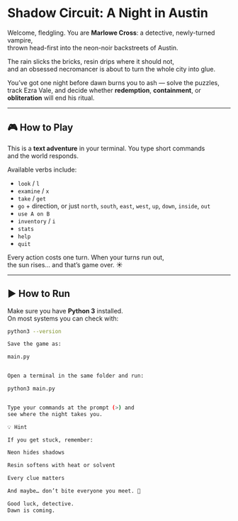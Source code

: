 # Shadow Circuit: A Night in Austin

Welcome, fledgling. You are **Marlowe Cross**: a detective, newly-turned vampire,  
thrown head-first into the neon-noir backstreets of Austin.  

The rain slicks the bricks, resin drips where it should not,  
and an obsessed necromancer is about to turn the whole city into glue.  

You’ve got one night before dawn burns you to ash — solve the puzzles,  
track Ezra Vale, and decide whether **redemption**, **containment**, or  
**obliteration** will end his ritual.

---

## 🎮 How to Play

This is a **text adventure** in your terminal. You type short commands  
and the world responds.


Available verbs include:

- `look` / `l`
- `examine` / `x`
- `take` / `get`
- `go` + direction, or just `north`, `south`, `east`, `west`, `up`, `down`, `inside`, `out`
- `use A on B`
- `inventory` / `i`
- `stats`
- `help`
- `quit`

Every action costs one turn. When your turns run out,  
the sun rises… and that’s game over. ☀️

---

## ▶️ How to Run

 Make sure you have **Python 3** installed.  
   On most systems you can check with:
   ```bash
   python3 --version

  Save the game as:

main.py


Open a terminal in the same folder and run:

python3 main.py


Type your commands at the prompt (>) and
see where the night takes you.

💡 Hint

If you get stuck, remember:

Neon hides shadows

Resin softens with heat or solvent

Every clue matters

And maybe… don’t bite everyone you meet. 🧛

Good luck, detective.
Dawn is coming.
